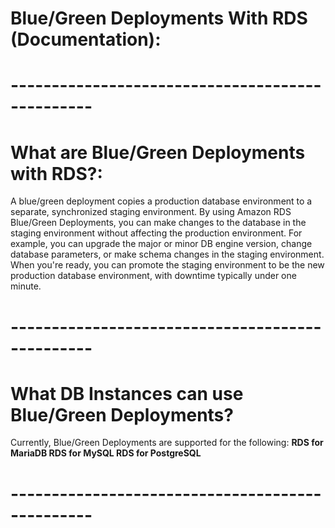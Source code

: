 # Blue/Green Deployments With RDS (Documentation):
# ------------------------------------------------


# What are Blue/Green Deployments with RDS?:
A blue/green deployment copies a production database environment to a separate, synchronized staging environment. By using Amazon RDS Blue/Green Deployments, you can make changes to the database in the staging environment without affecting the production environment. For example, you can upgrade the major or minor DB engine version, change database parameters, or make schema changes in the staging environment. When you're ready, you can promote the staging environment to be the new production database environment, with downtime typically under one minute.
# ------------------------------------------------

# What DB Instances can use Blue/Green Deployments?
Currently, Blue/Green Deployments are supported for the following: <b>
RDS for MariaDB <b>
RDS for MySQL<b>
RDS for PostgreSQL
# ------------------------------------------------

